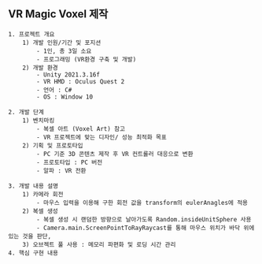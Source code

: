 VR Magic Voxel 제작
----
	1. 프로젝트 개요
		1) 개발 인원/기간 및 포지션
			- 1인, 총 3일 소요
			- 프로그래밍 (VR환경 구축 및 개발)
		2) 개발 환경
			- Unity 2021.3.16f
			- VR HMD : Oculus Quest 2
			- 언어 : C#
			- OS : Window 10
			
	2. 개발 단계
		1) 벤치마킹
			- 복셀 아트 (Voxel Art) 참고
			- VR 프로젝트에 맞는 디자인/ 성능 최적화 목표 
		2) 기획 및 프로토타입
			- PC 기준 3D 콘텐츠 제작 후 VR 컨트롤러 대응으로 변환
			- 프로토타입 : PC 버전
			- 알파 : VR 전환

	3. 개발 내용 설명 
		1) 카메라 회전
			- 마우스 입력을 이용해 구한 회전 값을 transform의 eulerAnagles에 적용
		2) 복셀 생성 
			- 복셀 생성 시 랜덤한 방향으로 날아가도록 Random.insideUnitSphere 사용
			- Camera.main.ScreenPointToRayRaycast를 통해 마우스 위치가 바닥 위에 있는 것을 판단,
		3) 오브젝트 풀 사용 : 메모리 파편화 및 로딩 시간 관리
	4. 핵심 구현 내용
